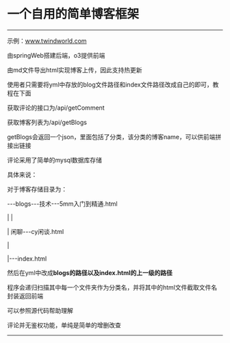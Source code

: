 # 一个自用的简单博客框架
---
示例：www.twindworld.com

由springWeb搭建后端，o3提供前端

由md文件导出html实现博客上传，因此支持热更新

使用者只需要将yml中存放的blog文件路径和index文件路径改成自己的即可，教程在下面

获取评论的接口为/api/getComment

获取博客列表为/api/getBlogs

getBlogs会返回一个json，里面包括了分类，该分类的博客name，可以供前端拼接出链接

评论采用了简单的mysql数据库存储

具体来说：

对于博客存储目录为：

---blogs---技术---5mm入门到精通.html

|		 |

|		 闲聊---cy闲谈.html

|

|---index.html

然后在yml中改成**blogs的路径以及index.html的上一级的路径**

程序会递归扫描其中每一个文件夹作为分类名，并将其中的html文件截取文件名封装返回前端

可以参照源代码帮助理解

评论并无鉴权功能，单纯是简单的增删改查

---

